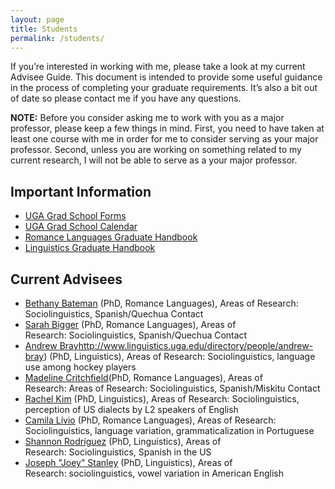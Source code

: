 ```yaml
---
layout: page
title: Students
permalink: /students/
---
```

If you’re interested in working with me, please take a look at my current Advisee Guide. This document is intended to provide some useful guidance in the process of completing your graduate requirements. It’s also a bit out of date so please contact me if you have any questions.

**NOTE:** Before you consider asking me to work with you as a major professor, please keep a few things in mind. First, you need to have taken at least one course with me in order for me to consider serving as your major professor. Second, unless you are working on something related to my current research, I will not be able to serve as a your major professor.

## Important Information
- [UGA Grad School Forms](http://grad.uga.edu/index.php/current-students/forms/)
- [UGA Grad School Calendar](http://grad.uga.edu/index.php/current-students/important-dates-deadlines/)
- [Romance Languages Graduate Handbook](http://rom.uga.edu/graduate-handbook)
- [Linguistics Graduate Handbook](https://ling.franklin.uga.edu/sites/default/files/inline-files/Graduate%20Handbook%20Revised%20July%202019.pdf)

## Current Advisees

- [Bethany Bateman](https://www.rom.uga.edu/directory/people/bethany-bateman) (PhD, Romance Languages), Areas of Research: Sociolinguistics, Spanish/Quechua Contact
- [Sarah Bigger](https://www.rom.uga.edu/directory/people/sarah-bigger) (PhD, Romance Languages), Areas of Research:&nbsp;Sociolinguistics, Spanish/Quechua Contact
- [Andrew Bray]()http://www.linguistics.uga.edu/directory/people/andrew-bray) (PhD, Linguistics), Areas of Research: Sociolinguistics, language use among hockey players
- [Madeline Critchfield](http://rom.uga.edu/directory/madeline-critchfield)(PhD, Romance Languages), Areas of Research:&nbsp;Areas of Research: Sociolinguistics, Spanish/Miskitu Contact
- [Rachel Kim](http://www.linguistics.uga.edu/directory/people/dot-eum-kim) (PhD, Linguistics), Areas of Research: Sociolinguistics, perception of US dialects by L2 speakers of English
- [Camila Lívio](http://rom.uga.edu/directory/camila-livio-emidio) (PhD, Romance Languages), Areas of Research: Sociolinguistics, language variation, grammaticalization in Portuguese
- [Shannon Rodríguez](http://www.linguistics.uga.edu/directory/people/shannon-rodriguez) (PhD, Linguistics), Areas of Research:&nbsp;Sociolinguistics, Spanish in the US
- [Joseph "Joey" Stanley](http://joeystanley.com/) (PhD, Linguistics), Areas of Research:&nbsp;</span><span>sociolinguistics, vowel variation in American English
